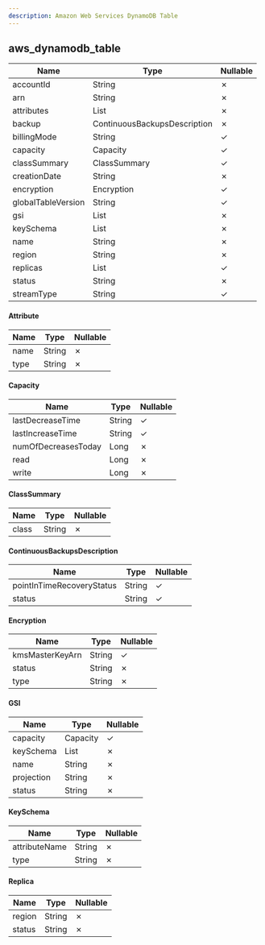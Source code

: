 ```yaml
---
description: Amazon Web Services DynamoDB Table
---
```

aws_dynamodb_table
------------------

| **Name**           | **Type**                     | **Nullable** |
| ------------------ | ---------------------------- | ------------ |
| accountId          | String                       | &cross;      |
| arn                | String                       | &cross;      |
| attributes         | List<Attribute>              | &cross;      |
| backup             | ContinuousBackupsDescription | &cross;      |
| billingMode        | String                       | &check;      |
| capacity           | Capacity                     | &check;      |
| classSummary       | ClassSummary                 | &check;      |
| creationDate       | String                       | &cross;      |
| encryption         | Encryption                   | &check;      |
| globalTableVersion | String                       | &check;      |
| gsi                | List<GSI>                    | &cross;      |
| keySchema          | List<KeySchema>              | &cross;      |
| name               | String                       | &cross;      |
| region             | String                       | &cross;      |
| replicas           | List<Replica>                | &check;      |
| status             | String                       | &cross;      |
| streamType         | String                       | &check;      |

#### Attribute
| **Name** | **Type** | **Nullable** |
| -------- | -------- | ------------ |
| name     | String   | &cross;      |
| type     | String   | &cross;      |

#### Capacity
| **Name**            | **Type** | **Nullable** |
| ------------------- | -------- | ------------ |
| lastDecreaseTime    | String   | &check;      |
| lastIncreaseTime    | String   | &check;      |
| numOfDecreasesToday | Long     | &cross;      |
| read                | Long     | &cross;      |
| write               | Long     | &cross;      |

#### ClassSummary
| **Name** | **Type** | **Nullable** |
| -------- | -------- | ------------ |
| class    | String   | &cross;      |

#### ContinuousBackupsDescription
| **Name**                  | **Type** | **Nullable** |
| ------------------------- | -------- | ------------ |
| pointInTimeRecoveryStatus | String   | &check;      |
| status                    | String   | &check;      |

#### Encryption
| **Name**        | **Type** | **Nullable** |
| --------------- | -------- | ------------ |
| kmsMasterKeyArn | String   | &check;      |
| status          | String   | &cross;      |
| type            | String   | &cross;      |

#### GSI
| **Name**   | **Type**        | **Nullable** |
| ---------- | --------------- | ------------ |
| capacity   | Capacity        | &check;      |
| keySchema  | List<KeySchema> | &cross;      |
| name       | String          | &cross;      |
| projection | String          | &cross;      |
| status     | String          | &cross;      |

#### KeySchema
| **Name**      | **Type** | **Nullable** |
| ------------- | -------- | ------------ |
| attributeName | String   | &cross;      |
| type          | String   | &cross;      |

#### Replica
| **Name** | **Type** | **Nullable** |
| -------- | -------- | ------------ |
| region   | String   | &cross;      |
| status   | String   | &cross;      |
